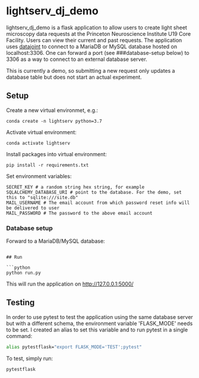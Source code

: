 # lightserv_dj_demo

lightserv_dj_demo is a flask application to allow users to create light sheet microscopy data requests at the Princeton Neuroscience Institute U19 Core Facility. Users can view their current and past requests. The application uses [datajoint](https://github.com/datajoint/datajoint-python) to connect to a MariaDB or MySQL database hosted on localhost:3306. One can forward a port (see ###database-setup below) to 3306 as a way to connect to an external database server.

This is currently a demo, so submitting a new request only updates a database table but does not start an actual experiment.

## Setup

Create a new virtual environmet, e.g.:

```
conda create -n lightserv python=3.7
```
Activate virtual environment:
```
conda activate lightserv
```

Install packages into virtual environment:
```
pip install -r requirements.txt
```

Set environment variables:
```
SECRET_KEY # a random string hex string, for example
SQLALCHEMY_DATABASE_URI # point to the database. For the demo, set this to "sqlite:///site.db"
MAIL_USERNAME # The email account from which password reset info will be delivered to user
MAIL_PASSWORD # The password to the above email account
```
### Database setup
Forward to a MariaDB/MySQL database:
```ssh

## Run

```python
python run.py
```

This will run the application on http://127.0.0.1:5000/


## Testing

In order to use pytest to test the application using the same database server but with a different schema, the environment variable 'FLASK_MODE' needs to be set. I created an alias to set this variable and to run pytest in a single command:
```bash
alias pytestflask="export FLASK_MODE='TEST';pytest"
```
To test, simply run:
```bash
pytestflask
```
